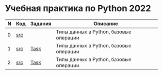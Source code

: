 # Учебная практика по Python 2022

| N | Код | Задания | Описание | 
| -- | --- |--- | --- |
| 0 | [src](Day%201/1.1.py)| | Типы данных в Python, базовые операции |
| 1 | [src](Day%202/2.1.py)| [Task](Day%202/tasks.md) | Типы данных в Python, базовые операции |
| 2 | [src](Day%203/3.1.py)| [Task](Day%203/tasks.md) | Типы данных в Python, базовые операции |

